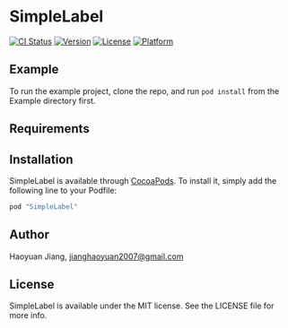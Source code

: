 # SimpleLabel

[![CI Status](https://api.travis-ci.org/jianghaoyuan2007/SimpleLabel.svg?branch=master)](https://travis-ci.org/jianghaoyuan2007/SimpleLabel)
[![Version](https://img.shields.io/cocoapods/v/SimpleLabel.svg?style=flat)](http://cocoapods.org/pods/SimpleLabel)
[![License](https://img.shields.io/cocoapods/l/SimpleLabel.svg?style=flat)](http://cocoapods.org/pods/SimpleLabel)
[![Platform](https://img.shields.io/cocoapods/p/SimpleLabel.svg?style=flat)](http://cocoapods.org/pods/SimpleLabel)

## Example

To run the example project, clone the repo, and run `pod install` from the Example directory first.

## Requirements

## Installation

SimpleLabel is available through [CocoaPods](http://cocoapods.org). To install
it, simply add the following line to your Podfile:

```ruby
pod "SimpleLabel"
```

## Author

Haoyuan Jiang, jianghaoyuan2007@gmail.com

## License

SimpleLabel is available under the MIT license. See the LICENSE file for more info.
